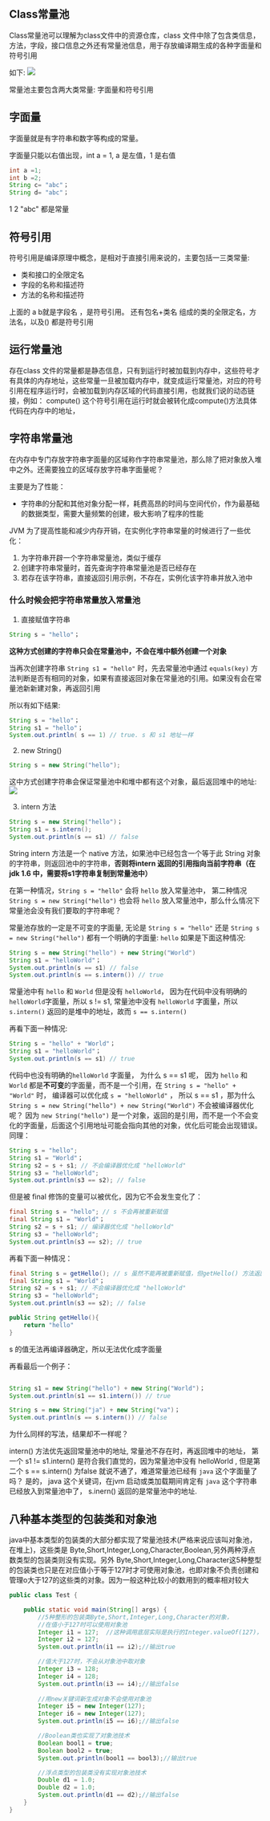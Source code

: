 
## Class常量池
Class常量池可以理解为class文件中的资源仓库，class 文件中除了包含类信息，方法，字段，接口信息之外还有常量池信息，用于存放编译期生成的各种字面量和符号引用

如下:
![](https://s2.loli.net/2022/09/18/d5I4cMJwemb1Cx6.png)


常量池主要包含两大类常量: 字面量和符号引用

## 字面量
字面量就是有字符串和数字等构成的常量。

字面量只能以右值出现，int a = 1, a 是左值，1 是右值


```java
int a =1;
int b =2;
String c= "abc"；
String d= "abc"；
```

1 2  "abc" 都是常量

## 符号引用

符号引用是编译原理中概念，是相对于直接引用来说的，主要包括一三类常量:
- 类和接口的全限定名
- 字段的名称和描述符
- 方法的名称和描述符

上面的 a b就是字段名 ，是符号引用。 还有包名+类名 组成的类的全限定名，方法名，以及() 都是符号引用

## 运行常量池

存在class 文件的常量都是静态信息，只有到运行时被加载到内存中，这些符号才有具体的内存地址，这些常量一旦被加载内存中，就变成运行常量池，对应的符号引用在程序运行时，会被加载到内存区域的代码直接引用，也就我们说的动态链接，例如： compute() 这个符号引用在运行时就会被转化成compute()方法具体代码在内存中的地址，


## 字符串常量池

在内存中专门存放字符串字面量的区域称作字符串常量池，那么除了把对象放入堆中之外。还需要独立的区域存放字符串字面量呢？


主要是为了性能：
- 字符串的分配和其他对象分配一样，耗费高昂的时间与空间代价，作为最基础的数据类型，需要大量频繁的创建，极大影响了程序的性能



JVM 为了提高性能和减少内存开销，在实例化字符串常量的时候进行了一些优化：
1. 为字符串开辟一个字符串常量池，类似于缓存
2. 创建字符串常量时，首先查询字符串常量池是否已经存在
3. 若存在该字符串，直接返回引用示例，不存在，实例化该字符串并放入池中

### 什么时候会把字符串常量放入常量池

1. 直接赋值字符串
```java
String s = "hello"；
```

**这种方式创建的字符串只会在常量池中，不会在堆中额外创建一个对象** 

当再次创建字符串 `String s1 = "hello"` 时，先去常量池中通过 `equals(key)` 方法判断是否有相同的对象，如果有直接返回对象在常量池的引用。如果没有会在常量池新新建对象，再返回引用

所以有如下结果:

```java
String s = "hello"；
String s1 = "hello"；
System.out.println( s == 1) // true. s 和 s1 地址一样
```


2. new String()

```java
String s = new String("hello");
```

这中方式创建字符串会保证常量池中和堆中都有这个对象，最后返回堆中的地址:
![](https://s2.loli.net/2022/09/18/rIknpVPHQXJ13qv.png)

3. intern 方法
```java
String s = new String("hello")；
String s1 = s.intern();
System.out.println(s == s1) // false
```
String intern 方法是一个 native 方法，如果池中已经包含一个等于此 String 对象的字符串，则返回池中的字符串，**否则将intern 返回的引用指向当前字符串（在 jdk 1.6 中，需要将s1字符串复制到常量池中）**

在第一种情况，`String s = "hello"` 会将 `hello` 放入常量池中， 第二种情况 `String s = new String("hello")` 也会将 `hello` 放入常量池中，那么什么情况下常量池会没有我们要取的字符串呢？

常量池存放的一定是不可变的字面量, 无论是 `String s = "hello"` 还是 `String s = new String("hello")` 都有一个明确的字面量: `hello` 如果是下面这种情况:
```java
String s = new String("hello") + new String("World")
String s1 = "helloWorld"；
System.out.println(s == s1) // false
System.out.println(s == s.intern()) // true

```
常量池中有 `hello` 和 `World` 但是没有 `helloWorld`， 因为在代码中没有明确的`helloWorld`字面量，所以 s != s1, 常量池中没有 `helloWorld` 字面量，所以 `s.intern()` 返回的是堆中的地址，故而 `s == s.intern()`



再看下面一种情况:

```java
String s = "hello" + "World"；
String s1 = "helloWorld"； 
System.out.println(s == s1) // true
```

代码中也没有明确的`helloWorld` 字面量， 为什么 s == s1 呢， 因为 `hello` 和 `World` 都是**不可变**的字面量，而不是一个引用，在 `String s = "hello" + "World"` 时， 编译器可以优化成 `s = "helloWorld"` ， 所以 s == s1 ，那为什么 `String s = new String("hello") + new String("World")` 不会被编译器优化呢？ 因为 `new String("hello")` 是一个对象，返回的是引用，而不是一个不会变化的字面量，后面这个引用地址可能会指向其他的对象，优化后可能会出现错误。同理：
```java
String s = "hello";
String s1 = "World"；
String s2 = s + s1; // 不会编译器优化成 "helloWorld"
String s3 = "helloWorld";
System.out.println(s3 == s2); // false
```

但是被 final 修饰的变量可以被优化，因为它不会发生变化了：

```java
final String s = "hello"; // s 不会再被重新赋值
final String s1 = "World"；
String s2 = s + s1; // 编译器优化成 "helloWorld"
String s3 = "helloWorld";
System.out.println(s3 == s2); // true
```

再看下面一种情况：


```java
final String s = getHello(); // s 虽然不能再被重新赋值，但getHello() 方法返回的值可能会改变
final String s1 = "World"；
String s2 = s + s1; // 不会编译器优化成 "helloWorld"
String s3 = "helloWorld";
System.out.println(s3 == s2); // false

public String getHello(){
    return "hello"
}
```

s 的值无法再编译器确定，所以无法优化成字面量

再看最后一个例子：
```java

String s1 = new String("hello") + new String("World")；
System.out.println(s1 == s1.intern()) // true

String s = new String("ja") + new String("va")；
System.out.println(s == s.intern()) // false
```
为什么同样的写法，结果却不一样呢？

intern() 方法优先返回常量池中的地址, 常量池不存在时，再返回堆中的地址， 第一个 s1 != s1.intern() 是符合我们直觉的，因为常量池中没有 helloWorld , 但是第二个 s == s.intern() 为false 就说不通了，难道常量池已经有 `java` 这个字面量了吗？ 是的， java 这个关键词，在jvm 启动或类加载期间肯定有 `java` 这个字符串已经放入到常量池中了， s.inern() 返回的是常量池中的地址.

## 八种基本类型的包装类和对象池  
java中基本类型的包装类的大部分都实现了常量池技术(严格来说应该叫对象池，在堆上)，这些类是   Byte,Short,Integer,Long,Character,Boolean,另外两种浮点数类型的包装类则没有实现。另外   Byte,Short,Integer,Long,Character这5种整型的包装类也只是在对应值小于等于127时才可使用对象池，也即对象不负责创建和管理o大于127的这些类的对象。因为一般这种比较小的数用到的概率相对较大
```java
public class Test {

    public static void main(String[] args) {
        //5种整形的包装类Byte,Short,Integer,Long,Character的对象，  
        //在值小于127时可以使用对象池  
        Integer i1 = 127;  //这种调用底层实际是执行的Integer.valueOf(127)，里面用到了IntegerCache对象池
        Integer i2 = 127;
        System.out.println(i1 == i2);//输出true  

        //值大于127时，不会从对象池中取对象  
        Integer i3 = 128;
        Integer i4 = 128;
        System.out.println(i3 == i4);//输出false  
        
        //用new关键词新生成对象不会使用对象池
        Integer i5 = new Integer(127);  
        Integer i6 = new Integer(127);
        System.out.println(i5 == i6);//输出false 

        //Boolean类也实现了对象池技术  
        Boolean bool1 = true;
        Boolean bool2 = true;
        System.out.println(bool1 == bool3);//输出true  

        //浮点类型的包装类没有实现对象池技术  
        Double d1 = 1.0;
        Double d2 = 1.0;
        System.out.println(d1 == d2);//输出false  
    }
} 
```